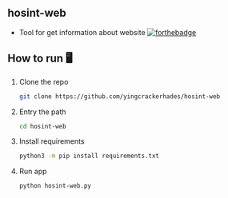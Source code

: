 ## hosint-web
- Tool for get information about website
[![forthebadge](https://forthebadge.com/images/badges/made-with-python.svg)](https://forthebadge.com)

## How to run 🖥️️
1. Clone the repo
   ```sh
   git clone https://github.com/yingcrackerhades/hosint-web
   ```
2. Entry the path
   ```sh
   cd hosint-web
   ```
3. Install requirements
   ```sh
   python3 -m pip install requirements.txt
   ```
4. Run app
   ```sh
   python hosint-web.py
   ```
